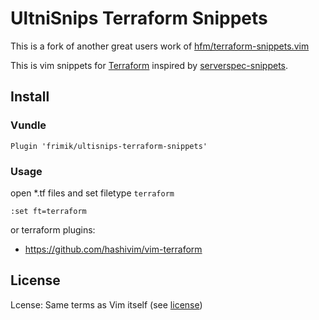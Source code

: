 UltniSnips Terraform Snippets
===

This is a fork of another great users work of [hfm/terraform-snippets.vim](https://github.com/hfm/terraform-snippets.vim)

This is vim snippets for [Terraform](//terraform.io/) inspired by [serverspec-snippets](//github.com/glidenote/serverspec-snippets).

Install
---

### Vundle

``` vim
Plugin 'frimik/ultisnips-terraform-snippets'
```

### Usage

open *.tf files and set filetype `terraform`

``` vim
:set ft=terraform
```

or terraform plugins:

- https://github.com/hashivim/vim-terraform

## License

Lcense: Same terms as Vim itself (see [license](http://vimdoc.sourceforge.net/htmldoc/uganda.html#license))
